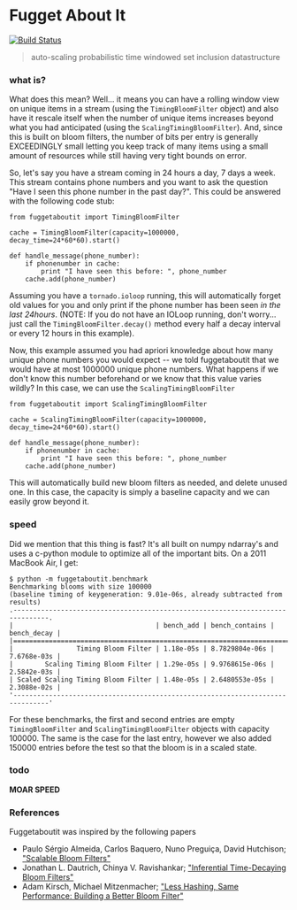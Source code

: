 # Fugget About It
[![Build Status](https://secure.travis-ci.org/mynameisfiber/fuggetaboutit.png?branch=master)](http://travis-ci.org/mynameisfiber/fuggetaboutit)

> auto-scaling probabilistic time windowed set inclusion datastructure

### what is?

What does this mean?  Well... it means you can have a rolling window view on
unique items in a stream (using the `TimingBloomFilter` object) and also have
it rescale itself when the number of unique items increases beyond what you had
anticipated (using the `ScalingTimingBloomFilter`).  And, since this is built
on bloom filters, the number of bits per entry is generally EXCEEDINGLY small
letting you keep track of many items using a small amount of resources while
still having very tight bounds on error.

So, let's say you have a stream coming in 24 hours a day, 7 days a week.  This
stream contains phone numbers and you want to ask the question "Have I seen
this phone number in the past day?".  This could be answered with the following
code stub:

```
from fuggetaboutit import TimingBloomFilter

cache = TimingBloomFilter(capacity=1000000, decay_time=24*60*60).start()

def handle_message(phone_number):
    if phonenumber in cache:
        print "I have seen this before: ", phone_number
    cache.add(phone_number)
```

Assuming you have a `tornado.ioloop` running, this will automatically forget
old values for you and only print if the phone number has been seen *in the
last 24hours*.  (NOTE: If you do not have an IOLoop running, don't worry...
just call the `TimingBloomFilter.decay()` method every half a decay interval or
every 12 hours in this example).

Now, this example assumed you had apriori knowledge about how many unique phone
numbers you would expect -- we told fuggetaboutit that we would have at most
1000000 unique phone numbers.  What happens if we don't know this number
beforehand or we know that this value varies wildly?  In this case, we can use
the `ScalingTimingBloomFilter`

```
from fuggetaboutit import ScalingTimingBloomFilter

cache = ScalingTimingBloomFilter(capacity=1000000, decay_time=24*60*60).start()

def handle_message(phone_number):
    if phonenumber in cache:
        print "I have seen this before: ", phone_number
    cache.add(phone_number)
```

This will automatically build new bloom filters as needed, and delete unused
one.  In this case, the capacity is simply a baseline capacity and we can
easily grow beyond it.

### speed

Did we mention that this thing is fast?  It's all built on numpy ndarray's and
uses a c-python module to optimize all of the important bits.  On a 2011
MacBook Air, I get:

```
$ python -m fuggetaboutit.benchmark
Benchmarking blooms with size 100000
(baseline timing of keygeneration: 9.01e-06s, already subtracted from results)
.-------------------------------------------------------------------------------.
|                                    | bench_add | bench_contains | bench_decay |
|===============================================================================|
|                Timing Bloom Filter | 1.18e-05s | 8.7829804e-06s | 7.6768e-03s |
|        Scaling Timing Bloom Filter | 1.29e-05s | 9.9768615e-06s | 2.5842e-03s |
| Scaled Scaling Timing Bloom Filter | 1.48e-05s | 2.6480553e-05s | 2.3088e-02s |
'-------------------------------------------------------------------------------'
```

For these benchmarks, the first and second entries are empty
`TimingBloomFilter` and `ScalingTimingBloomFilter` objects with capacity
100000.  The same is the case for the last entry, however we also added 150000
entries before the test so that the bloom is in a scaled state.

### todo

**MOAR SPEED**


### References

Fuggetaboutit was inspired by the following papers

* Paulo Sérgio Almeida, Carlos Baquero, Nuno Preguiça, David Hutchison;
  ["Scalable Bloom Filters"](http://asc.di.fct.unl.pt/~nmp/pubs/ref--04.pdf)
* Jonathan L. Dautrich, Chinya V. Ravishankar; ["Inferential Time-Decaying
  Bloom Filters"
  ](http://www.edbt.org/Proceedings/2013-Genova/papers/edbt/a23-dautrich.pdf)
* Adam Kirsch, Michael Mitzenmacher; ["Less Hashing, Same Performance: Building
  a Better Bloom
  Filter"](http://www.eecs.harvard.edu/~michaelm/postscripts/rsa2008.pdf)
